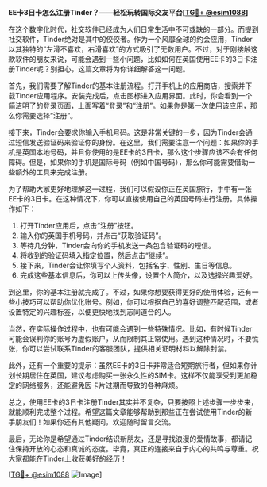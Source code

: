 **EE卡3日卡怎么注册Tinder？——轻松玩转国际交友平台[[TG💪+ @esim1088](https://t.me/s/esim1088)]**

在这个数字化时代，社交软件已经成为人们日常生活中不可或缺的一部分。而提到社交软件，Tinder绝对是其中的佼佼者。作为一个风靡全球的约会应用，Tinder以其独特的“左滑不喜欢，右滑喜欢”的方式吸引了无数用户。不过，对于刚接触这款软件的朋友来说，可能会遇到一些小问题，比如如何在英国使用EE卡的3日卡注册Tinder呢？别担心，这篇文章将为你详细解答这一问题。

首先，我们需要了解Tinder的基本注册流程。打开手机上的应用商店，搜索并下载Tinder应用程序。安装完成后，点击图标进入应用界面。此时，你会看到一个简洁明了的登录页面，上面写着“登录”和“注册”。如果你是第一次使用该应用，那么你需要选择“注册”。

接下来，Tinder会要求你输入手机号码。这是非常关键的一步，因为Tinder会通过短信发送验证码来验证你的身份。在这里，我们需要注意一个问题：如果你的手机是英国本地号码，并且你使用的是EE卡的3日卡，那么这个步骤应该不会有任何障碍。但是，如果你的手机是国际号码（例如中国号码），那么你可能需要借助一些额外的工具来完成注册。

为了帮助大家更好地理解这一过程，我们可以假设你正在英国旅行，手中有一张EE卡的3日卡。在这种情况下，你可以直接使用自己的英国号码进行注册。具体操作如下：

1. 打开Tinder应用后，点击“注册”按钮。
2. 输入你的英国手机号码，并点击“获取验证码”。
3. 等待几分钟，Tinder会向你的手机发送一条包含验证码的短信。
4. 将收到的验证码填入指定位置，然后点击“继续”。
5. 接下来，Tinder会让你填写个人资料，包括名字、性别、生日等信息。
6. 完成这些基本信息后，你可以上传头像，设置个人简介，以及选择兴趣爱好。

到这里，你的基本注册就完成了。不过，如果你想要获得更好的使用体验，还有一些小技巧可以帮助你优化账号。例如，你可以根据自己的喜好调整匹配范围，或者设置特定的兴趣标签，以便更快地找到志同道合的人。

当然，在实际操作过程中，也有可能会遇到一些特殊情况。比如，有时候Tinder可能会误判你的账号为虚假账户，从而限制其正常使用。遇到这种情况时，不要慌张，你可以尝试联系Tinder的客服团队，提供相关证明材料以解除封禁。

此外，还有一个重要的提示：虽然EE卡的3日卡非常适合短期旅行者，但如果你计划长期居住在英国，建议考虑购买一张永久性的SIM卡。这样不仅能享受到更加稳定的网络服务，还能避免因卡片过期而导致的各种麻烦。

总之，使用EE卡的3日卡注册Tinder其实并不复杂，只要按照上述步骤一步步来，就能顺利完成整个过程。希望这篇文章能够帮助到那些正在尝试使用Tinder的新手朋友们！如果你还有其他疑问，欢迎随时留言交流。

最后，无论你是希望通过Tinder结识新朋友，还是寻找浪漫的爱情故事，都请记住保持开放的心态和真诚的态度。毕竟，真正的连接来自于内心的共鸣与尊重。祝大家都能在Tinder上收获美好的经历！

[[TG💪+ @esim1088](https://t.me/s/esim1088) ![Image](https://i.postimg.cc/4NQfJmqS/Snipaste-2025-05-13-00-14-12.png)]
